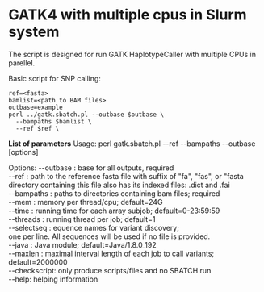 GATK4 with multiple cpus in Slurm system
==============
The script is designed for run GATK HaplotypeCaller with multiple CPUs in parellel. 

Basic script for SNP calling:
```
ref=<fasta>
bamlist=<path to BAM files>
outbase=example
perl ../gatk.sbatch.pl --outbase $outbase \
  --bampaths $bamlist \
  --ref $ref \
```


**List of parameters**
Usage: perl gatk.sbatch.pl --ref <fasta> --bampaths <path-to-bam> --outbase <base of outputs> [options]

Options:
--outbase <base name>: base for all outputs, required  
--ref <ref fasta file>: path to the reference fasta file with suffix of "fa", "fas", or "fasta  
       directory containing this file also has its indexed files: .dict and .fai  
--bampaths <paths containing BAM files>: paths to directories containing bam files; required  
--mem <memory>: memory per thread/cpu; default=24G  
--time <time>: running time for each array subjob; default=0-23:59:59  
--threads <num>: running thread per job; default=1  
--selectseq <file containing names of targeted sequences>: equence names for variant discovery;  
       one per line. All sequences will be used if no file is provided.  
--java <java module>: Java module; default=Java/1.8.0_192  
--maxlen <max length>: maximal interval length of each job to call variants; default=2000000  
--checkscript: only produce scripts/files and no SBATCH run  
--help: helping information

